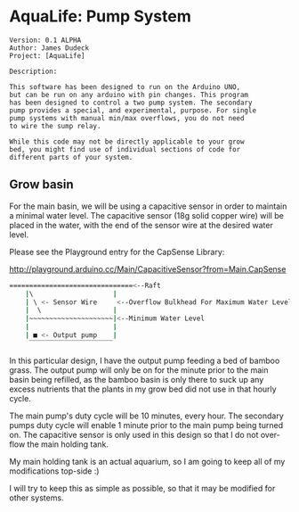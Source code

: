 AquaLife: Pump System
==
    Version: 0.1 ALPHA
    Author: James Dudeck
    Project: [AquaLife]
    
    Description:
    
    This software has been designed to run on the Arduino UNO,
    but can be run on any arduino with pin changes. This program
    has been designed to control a two pump system. The secondary
    pump provides a special, and experimental, purpose. For single
    pump systems with manual min/max overflows, you do not need
    to wire the sump relay.
    
    While this code may not be directly applicable to your grow
    bed, you might find use of individual sections of code for
    different parts of your system.
  
Grow basin
--
For the main basin, we will be using a capacitive sensor
  in order to maintain a minimal water level. The capacitive
  sensor (18g solid copper wire) will be placed in the water,
  with the end of the sensor wire at the desired water level.
  
  Please see the Playground entry for the CapSense Library:
  
  http://playground.arduino.cc/Main/CapacitiveSensor?from=Main.CapSense

```sh
===============================<--Raft
    |\                    |
    | \ <- Sensor Wire     <--Overflow Bulkhead For Maximum Water Level
    |  \                  |
    |~~~~~~~~~~~~~~~~~~~~~|<--Minimum Water Level
    |                     |
    | ■ <- Output pump    |
     ‾‾‾‾‾‾‾‾‾‾‾‾‾‾‾‾‾‾‾‾‾
```
In this particular design, I have the output pump feeding a bed
  of bamboo grass. The output pump will only be on for the
  minute prior to the main basin being refilled, as the 
  bamboo basin is only there to suck up any excess nutrients
  that the plants in my grow bed did not use in that hourly
  cycle.
  
The main pump's duty cycle will be 10 minutes, every hour.
  The secondary pumps duty cycle will enable 1 minute prior 
  to the main pump being turned on. The capacitive sensor is
  only used in this design so that I do not over-flow the main
  holding tank.
  
My main holding tank is an actual aquarium, so I am going to
keep all of my modifications top-side :)

I will try to keep this as simple as possible, so that it may
be modified for other systems.

[AquaLife]:https://www.facebook.com/groups/774109749313231/